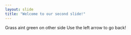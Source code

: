 ```yaml
---
layout: slide
title: "Welcome to our second slide!"
---
```

Grass aint green on other side
Use the left arrow to go back!
